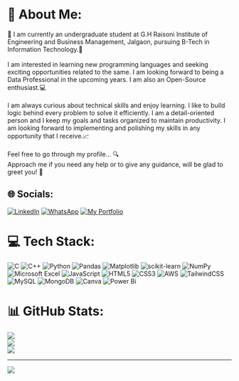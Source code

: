 # 💫 About Me:
👋 I am  currently an undergraduate student at G.H Raisoni Institute of Engineering and Business Management, Jalgaon, pursuing B-Tech in Information Technology.🚀<br><br>I am interested in learning new programming languages and seeking exciting opportunities related to the same. I am looking forward to being a Data Professional in the upcoming years. I am also an Open-Source enthusiast.💻<br><br>I am always curious about technical skills and enjoy learning. I like to build logic behind every problem to solve it efficiently. I am a detail-oriented person and I keep my goals and tasks organized to maintain productivity. I am looking forward to implementing and polishing my skills in any opportunity that I receive.📈<br><br>Feel free to go through my profile... 🔍<br>Approach me if you need any help or to give any guidance, will be glad to greet you! 🌟


## 🌐 Socials:
[![LinkedIn](https://img.shields.io/badge/linkedin-%230077B5.svg?style=for-the-badge&logo=linkedin&logoColor=white)](https://linkedin.com/in/huzaif07) [![WhatsApp](https://img.shields.io/badge/WhatsApp-25D366?style=for-the-badge&logo=whatsapp&logoColor=white)](http://wa.me/9767198828) [![My Portfolio](https://img.shields.io/badge/Portfolio-%23000000.svg?style=for-the-badge&logo=firefox&logoColor=#FF7139)](https://huzaifkhan07.github.io/Portfolio/)

# 💻 Tech Stack:
![C](https://img.shields.io/badge/c-%2300599C.svg?style=for-the-badge&logo=c&logoColor=white) ![C++](https://img.shields.io/badge/c++-%2300599C.svg?style=for-the-badge&logo=c%2B%2B&logoColor=white) ![Python](https://img.shields.io/badge/python-3670A0?style=for-the-badge&logo=python&logoColor=ffdd54) ![Pandas](https://img.shields.io/badge/pandas-%23150458.svg?style=for-the-badge&logo=pandas&logoColor=white) ![Matplotlib](https://img.shields.io/badge/Matplotlib-%23ffffff.svg?style=for-the-badge&logo=Matplotlib&logoColor=black) ![scikit-learn](https://img.shields.io/badge/scikit--learn-%23F7931E.svg?style=for-the-badge&logo=scikit-learn&logoColor=white) ![NumPy](https://img.shields.io/badge/numpy-%23013243.svg?style=for-the-badge&logo=numpy&logoColor=white) ![Microsoft Excel](https://img.shields.io/badge/Microsoft_Excel-217346?style=for-the-badge&logo=microsoft-excel&logoColor=white) ![JavaScript](https://img.shields.io/badge/javascript-%23323330.svg?style=for-the-badge&logo=javascript&logoColor=%23F7DF1E) ![HTML5](https://img.shields.io/badge/html5-%23E34F26.svg?style=for-the-badge&logo=html5&logoColor=white) ![CSS3](https://img.shields.io/badge/css3-%231572B6.svg?style=for-the-badge&logo=css3&logoColor=white) ![AWS](https://img.shields.io/badge/AWS-%23FF9900.svg?style=for-the-badge&logo=amazon-aws&logoColor=white) ![TailwindCSS](https://img.shields.io/badge/tailwindcss-%2338B2AC.svg?style=for-the-badge&logo=tailwind-css&logoColor=white) ![MySQL](https://img.shields.io/badge/mysql-4479A1.svg?style=for-the-badge&logo=mysql&logoColor=white) ![MongoDB](https://img.shields.io/badge/MongoDB-%234ea94b.svg?style=for-the-badge&logo=mongodb&logoColor=white) ![Canva](https://img.shields.io/badge/Canva-%2300C4CC.svg?style=for-the-badge&logo=Canva&logoColor=white) ![Power Bi](https://img.shields.io/badge/power_bi-F2C811?style=for-the-badge&logo=powerbi&logoColor=black) 
# 📊 GitHub Stats:
![](https://github-readme-stats.vercel.app/api?username=Huzaifkhan07&theme=dark&hide_border=false&include_all_commits=false&count_private=false)<br/>
![](https://github-readme-streak-stats.herokuapp.com/?user=Huzaifkhan07&theme=dark&hide_border=false)<br/>
![](https://github-readme-stats.vercel.app/api/top-langs/?username=Huzaifkhan07&theme=dark&hide_border=false&include_all_commits=false&count_private=false&layout=compact)

---
[![](https://visitcount.itsvg.in/api?id=Huzaifkhan07&icon=0&color=0)](https://visitcount.itsvg.in)

<!-- Proudly created with GPRM ( https://gprm.itsvg.in ) -->
